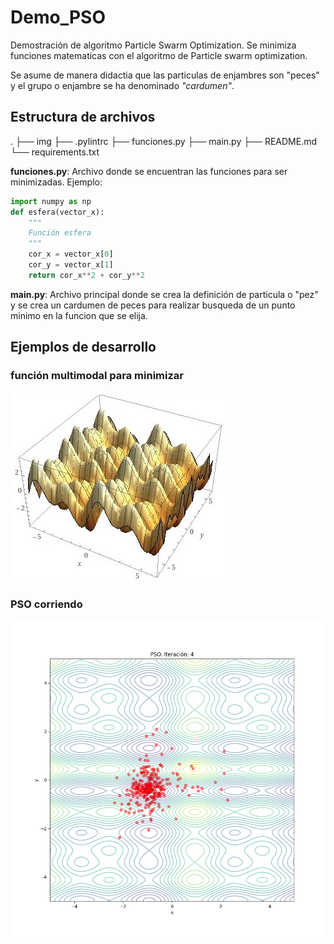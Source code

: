 # Demo_PSO
Demostración de algoritmo Particle Swarm Optimization.
Se minimiza funciones matematicas con el algoritmo de Particle swarm optimization.

Se asume de manera didactia que las particulas de enjambres son "peces" y el grupo o enjambre se ha denominado *"cardumen"*.

## Estructura de archivos
.
├── img
├── .pylintrc
├── funciones.py
├── main.py
├── README.md
└── requirements.txt

**funciones.py**: Archivo donde se encuentran las funciones para ser minimizadas.
Ejemplo: 
```python
import numpy as np
def esfera(vector_x):
    """
    Función esfera
    """
    cor_x = vector_x[0]
    cor_y = vector_x[1]
    return cor_x**2 + cor_y**2
```

**main.py**: Archivo principal donde se crea la definición de particula o "pez" y se crea un cardumen de peces para realizar busqueda de un punto minimo en la funcion que se elija.

## Ejemplos de desarrollo

### función multimodal para minimizar
![funcionMultimodal](img/multimodal_function.jpg "Función")

### PSO corriendo
![PSO](img/iteracion_multimodal_4.png "ejecución")
